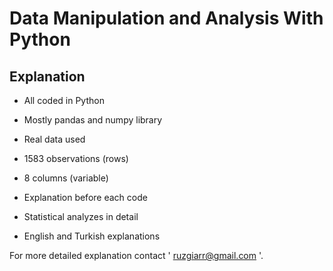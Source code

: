 # Data Manipulation and Analysis With Python

## Explanation

   - All coded in Python

   - Mostly pandas and numpy library

   - Real data used

   - 1583 observations (rows)

   - 8 columns (variable)

   - Explanation before each code

   - Statistical analyzes in detail

   - English and Turkish explanations

For more detailed explanation contact ' ruzgiarr@gmail.com '.